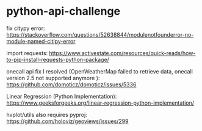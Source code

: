 # python-api-challenge

fix citypy error: https://stackoverflow.com/questions/52638844/modulenotfounderror-no-module-named-citipy-error

import requests: https://www.activestate.com/resources/quick-reads/how-to-pip-install-requests-python-package/

onecall api fix I resolved (OpenWeatherMap failed to retrieve data, onecall version 2.5 not supported anymore ): https://github.com/domoticz/domoticz/issues/5336

Linear Regression (Python Implementation): https://www.geeksforgeeks.org/linear-regression-python-implementation/

hvplot/utils also requires pyproj: https://github.com/holoviz/geoviews/issues/299
